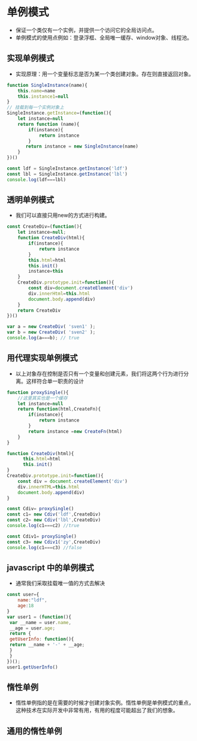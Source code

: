 # 单例模式

- 保证一个类仅有一个实例，并提供一个访问它的全局访问点。
- 单例模式的使用点例如：登录浮框、全局唯一缓存、window对象、线程池。

## 实现单例模式

- 实现原理：用一个变量标志是否为某一个类创建对象。存在则直接返回对象。
  
```js
function SingleInstance(name){
    this.name=name
    this.instance1=null
}
// 挂载到每一个实例对象上
SingleInstance.getInstance=(function(){
    let instance=null
    return function (name){
        if(instance){
            return instance
        }
       return instance = new SingleInstance(name)
    }
})()

const ldf = SingleInstance.getInstance('ldf')
const lbl = SingleInstance.getInstance('lbl')
console.log(ldf===lbl)

```

## 透明单例模式

- 我们可以直接只用new的方式进行构建。

```js
const CreateDiv=(function(){
    let instance=null;
    function CreateDiv(html){
        if(instance){
            return instance
        }
        this.html=html
        this.init()
        instance=this 
    }
    CreateDiv.prototype.init=function(){
        const div=document.createElement('div')
        div.innerHtml=this.html
        document.body.append(div)
    }
    return CreateDiv
})()

var a = new CreateDiv( 'sven1' );
var b = new CreateDiv( 'sven2' );
console.log(a===b); // true 
```

## 用代理实现单例模式

- 以上对象存在控制是否只有一个变量和创建元素，我们将这两个行为进行分离。这样符合单一职责的设计

```js
function proxySingle(){
    //这里其实也是一个缓存
    let instance=null
    return function(html,CreateFn){
        if(instance){
            return instance
        }
        return instance =new CreateFn(html)
    }
}

function CreateDiv(html){
      this.html=html
      this.init()   
}
CreateDiv.prototype.init=function(){
    const div = document.createElement('div')
    div.innerHTML=this.html
    document.body.append(div)
}

const Cdiv= proxySingle()
const c1= new Cdiv('ldf',CreateDiv)
const c2= new Cdiv('lbl',CreateDiv)
console.log(c1===c2) //true

const Cdiv1= proxySingle()
const c3= new Cdiv1('zy',CreateDiv)
console.log(c1===c3) //false

```

## javascript 中的单例模式

- 通常我们采取挂载唯一值的方式去解决
  
```js
const user={
    name:"ldf",
    age:18
}
var user1 = (function(){
 var __name = user.name,
 __age = user.age;
 return {
 getUserInfo: function(){
 return __name + '-' + __age;
 }
 } 
})(); 
user1.getUserInfo()
```

## 惰性单例

- 惰性单例指的是在需要的时候才创建对象实例。惰性单例是单例模式的重点，这种技术在实际开发中非常有用，有用的程度可能超出了我们的想象。

## 通用的惰性单例